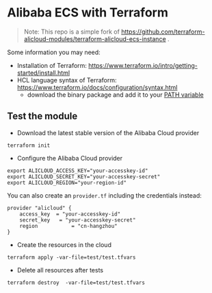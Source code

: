 # Alibaba ECS with Terraform

> Note: This repo is a simple fork of https://github.com/terraform-alicloud-modules/terraform-alicloud-ecs-instance .

Some information you may need:

* Installation of Terraform: https://www.terraform.io/intro/getting-started/install.html
* HCL language syntax of Terraform: https://www.terraform.io/docs/configuration/syntax.html
  - download the binary package and add it to your [PATH variable](https://en.wikipedia.org/wiki/PATH_(variable))

## Test the module

* Download the latest stable version of the Alibaba Cloud provider
```shell
terraform init
```

* Configure the Alibaba Cloud provider

```shell
export ALICLOUD_ACCESS_KEY="your-accesskey-id"
export ALICLOUD_SECRET_KEY="your-accesskey-secret"
export ALICLOUD_REGION="your-region-id"
```

You can also create an `provider.tf` including the credentials instead:

```hcl
provider "alicloud" {
    access_key  = "your-accesskey-id"
    secret_key   = "your-accesskey-secret"
    region           = "cn-hangzhou"
}
```

* Create the resources in the cloud
```shell
terraform apply -var-file=test/test.tfvars
```

* Delete all resources after tests

```shell
terraform destroy  -var-file=test/test.tfvars
```




